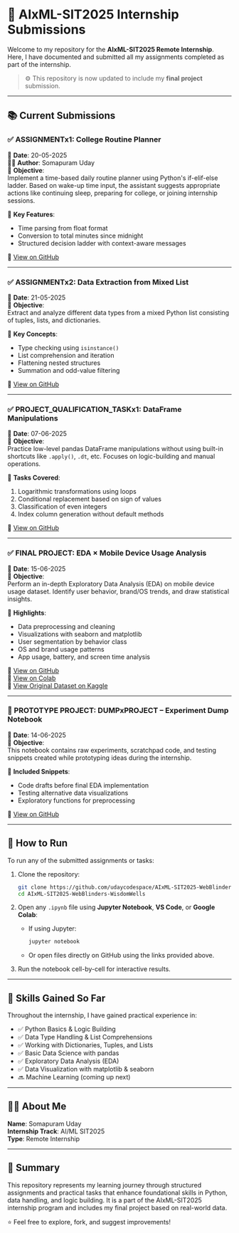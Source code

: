 # 🧠 AIxML-SIT2025 Internship Submissions

Welcome to my repository for the **AIxML-SIT2025 Remote Internship**.  
Here, I have documented and submitted all my assignments completed as part of the internship.

> ⚙️ This repository is now updated to include my **final project** submission.

---

## 📚 Current Submissions

### ✅ ASSIGNMENTx1: College Routine Planner
📅 **Date**: 20-05-2025  
👨‍💻 **Author**: Somapuram Uday  
📌 **Objective**:  
Implement a time-based daily routine planner using Python's if-elif-else ladder. Based on wake-up time input, the assistant suggests appropriate actions like continuing sleep, preparing for college, or joining internship sessions.

🔧 **Key Features**:
- Time parsing from float format  
- Conversion to total minutes since midnight  
- Structured decision ladder with context-aware messages

🔗 [View on GitHub](https://github.com/udaycodespace/AIxML-SIT2025-WebBlinders-WisdomWells/blob/main/ASSIGNMENTx1.ipynb)

---

### ✅ ASSIGNMENTx2: Data Extraction from Mixed List
📅 **Date**: 21-05-2025  
📌 **Objective**:  
Extract and analyze different data types from a mixed Python list consisting of tuples, lists, and dictionaries.

🔧 **Key Concepts**:
- Type checking using `isinstance()`  
- List comprehension and iteration  
- Flattening nested structures  
- Summation and odd-value filtering

🔗 [View on GitHub](https://github.com/udaycodespace/AIxML-SIT2025-WebBlinders-WisdomWells/blob/main/ASSIGNMENTx2.ipynb)

---

### ✅ PROJECT_QUALIFICATION_TASKx1: DataFrame Manipulations  
📅 **Date**: 07-06-2025  
📌 **Objective**:  
Practice low-level pandas DataFrame manipulations without using built-in shortcuts like `.apply()`, `.dt`, etc. Focuses on logic-building and manual operations.

🔧 **Tasks Covered**:
1. Logarithmic transformations using loops  
2. Conditional replacement based on sign of values  
3. Classification of even integers  
4. Index column generation without default methods

🔗 [View on GitHub](https://github.com/udaycodespace/AIxML-SIT2025-WebBlinders-WisdomWells/blob/main/PROJECT_QUALIFICATION_TASKx1.ipynb)

---

### ✅ FINAL PROJECT: EDA × Mobile Device Usage Analysis  
📅 **Date**: 15-06-2025  
📌 **Objective**:  
Perform an in-depth Exploratory Data Analysis (EDA) on mobile device usage dataset. Identify user behavior, brand/OS trends, and draw statistical insights.

🔧 **Highlights**:
- Data preprocessing and cleaning  
- Visualizations with seaborn and matplotlib  
- User segmentation by behavior class  
- OS and brand usage patterns  
- App usage, battery, and screen time analysis

🔗 [View on GitHub](https://github.com/udaycodespace/AIxML-SIT2025-WebBlinders-WisdomWells/blob/main/EDAxPROJECT.ipynb)  
🔗 [View on Colab](https://colab.research.google.com/drive/1DgGaLQ8yPfoNV7bZ9HpGZrj58E1dQXB-?usp=sharing)  
🔗 [View Original Dataset on Kaggle](https://www.kaggle.com/datasets/valakhorasani/mobile-device-usage-and-user-behavior-dataset)

---

### 🧪 PROTOTYPE PROJECT: DUMPxPROJECT – Experiment Dump Notebook  
📅 **Date**: 14-06-2025  
📌 **Objective**:  
This notebook contains raw experiments, scratchpad code, and testing snippets created while prototyping ideas during the internship.

🔧 **Included Snippets**:
- Code drafts before final EDA implementation  
- Testing alternative data visualizations  
- Exploratory functions for preprocessing

🔗 [View on GitHub](https://github.com/udaycodespace/AIxML-SIT2025-WebBlinders-WisdomWells/blob/main/DUMPxPROJECT.ipynb)

---

## 🚀 How to Run

To run any of the submitted assignments or tasks:

1. Clone the repository:
   ```bash
   git clone https://github.com/udaycodespace/AIxML-SIT2025-WebBlinders-WisdomWells.git
   cd AIxML-SIT2025-WebBlinders-WisdomWells
   ```

2. Open any `.ipynb` file using **Jupyter Notebook**, **VS Code**, or **Google Colab**:
   - If using Jupyter:
     ```bash
     jupyter notebook
     ```
   - Or open files directly on GitHub using the links provided above.

3. Run the notebook cell-by-cell for interactive results.

---

## 🧠 Skills Gained So Far

Throughout the internship, I have gained practical experience in:

- ✅ Python Basics & Logic Building  
- ✅ Data Type Handling & List Comprehensions  
- ✅ Working with Dictionaries, Tuples, and Lists  
- ✅ Basic Data Science with pandas  
- ✅ Exploratory Data Analysis (EDA)  
- ✅ Data Visualization with matplotlib & seaborn  
- 🔜 Machine Learning (coming up next)

---

## 👨‍🎓 About Me

**Name**: Somapuram Uday  
**Internship Track**: AI/ML SIT2025  
**Type**: Remote Internship  

---

## 🏁 Summary

This repository represents my learning journey through structured assignments and practical tasks that enhance foundational skills in Python, data handling, and logic building. It is a part of the AIxML-SIT2025 internship program and includes my final project based on real-world data.

⭐ Feel free to explore, fork, and suggest improvements!
